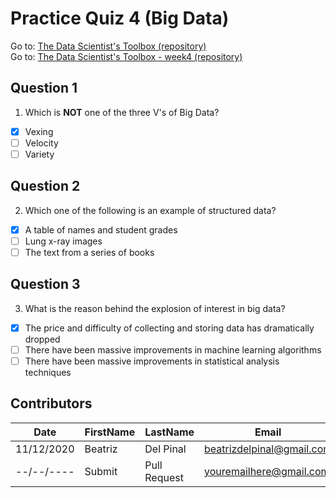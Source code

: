 # Practice Quiz 4 (Big Data)

Go to: [The Data Scientist's Toolbox (repository)](https://github.com/bea314/datasciencecoursera/tree/main/1_The%20Data%20Scientist's%20Toolbox)  
Go to: [The Data Scientist's Toolbox - week4 (repository)](https://github.com/bea314/datasciencecoursera/tree/main/1_The%20Data%20Scientist's%20Toolbox/week%204)

## Question 1
1. Which is **NOT** one of the three V's of Big Data?
- [x] Vexing
- [ ] Velocity
- [ ] Variety

## Question 2
2. Which one of the following is an example of structured data?
- [x] A table of names and student grades
- [ ] Lung x-ray images
- [ ] The text from a series of books

## Question 3
3. What is the reason behind the explosion of interest in big data?
- [x] The price and difficulty of collecting and storing data has dramatically dropped
- [ ] There have been massive improvements in machine learning algorithms
- [ ] There have been massive improvements in statistical analysis techniques

## Contributors
Date | FirstName | LastName | Email
--- | --- | --- | ---
11/12/2020 | Beatriz |  Del Pinal |  <beatrizdelpinal@gmail.com>
--/--/---- | Submit |  Pull Request | <youremailhere@gmail.com>
